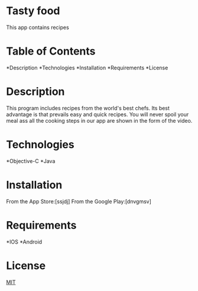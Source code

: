 # Tasty food
This app contains recipes

# Table of Contents
*Description
*Technologies
*Installation
*Requirements
*License

# Description 
This program includes recipes from the world's best chefs. 
Its best advantage is that prevails easy and quick recipes.
You will never spoil your meal ass all the cooking steps in 
our app are shown in the form of the video.

# Technologies
*Objective-C
*Java

# Installation 
From the App Store:[ssjdj]
From the Google Play:[dnvgmsv]





# Requirements
*IOS
*Android



# License 
[MIT](https://choosealicense.com/licenses/mit/)
 
